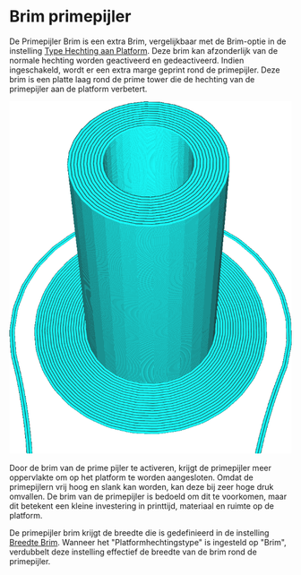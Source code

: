 Brim primepijler 
====
De Primepijler Brim is een extra Brim, vergelijkbaar met de Brim-optie in de instelling [Type Hechting aan Platform](../platform_adhesion/adhesion_type.md). Deze brim kan afzonderlijk van de normale hechting worden geactiveerd en gedeactiveerd. Indien ingeschakeld, wordt er een extra marge geprint rond de primepijler. Deze brim is een platte laag rond de prime tower die de hechting van de primepijler aan de platform verbetert.

<!--screenshot {
"image_path": "prime_tower_brim_enable.png",
"modellen": [
    {
        "script": "cube.scad",
        "object_settings": {
            "extruder_no": 0
        }
    },
    {
        "script": "cube.scad",
        "object_settings": {
            "extruder_no": 1
        },
        "transformatie": ["translateX(40)"]
    }
],
"camerapositie": [50, -32, 133],
"camera_lookat": [93, -122, 5],
"instellingen": {
    "prime_tower_enable": waar,
    "prime_tower_brim_enable": waar,
    "prime_tower_position_x": 600,
    "prime_tower_position_y": 600,
    "adhesion_type": "rok"
},
"kleuren": 16
}-->
![De Type Hechting aan Platform is ingesteld op "skirt" maar er is nog steeds een skirt rond de brim](../../../articles/images/prime_tower_brim_enable.png)

Door de brim van de prime pijler te activeren, krijgt de primepijler meer oppervlakte om op het platform te worden aangesloten. Omdat de primepijlern vrij hoog en slank kan worden, kan deze bij zeer hoge druk omvallen. De brim van de primepijler is bedoeld om dit te voorkomen, maar dit betekent een kleine investering in printtijd, materiaal en ruimte op de platform.

De primepijler brim krijgt de breedte die is gedefinieerd in de instelling [Breedte Brim](../platform_adhesion/brim_width.md). Wanneer het "Platformhechtingstype" is ingesteld op "Brim", verdubbelt deze instelling effectief de breedte van de brim rond de primepijler.
